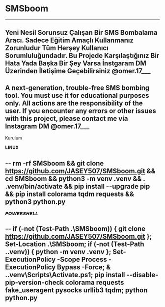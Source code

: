 # SMSboom
----
Yeni Nesil Sorunsuz Çalışan Bir SMS Bombalama Aracı. Sadece Eğitim Amaçlı Kullanmanız Zorunludur Tüm Herşey Kullanıcı Sorumluluğundadır. Bu Projede Karşılaştığınız Bir Hata Yada Başka Bir Şey Varsa İnstgaram DM Üzerinden İletişime Geçebilirsiniz @omer.17___
---













A next-generation, trouble-free SMS bombing tool. You must use it for educational purposes only. All actions are the responsibility of the user. If you encounter any errors or other issues with this project, please contact me via Instagram DM @omer.17___
-





















Kurulum





𝐋𝐈̇𝐍𝐔𝐗

--
rm -rf SMSboom && git clone https://github.com/JASEY507/SMSboom.git && cd SMSboom && python3 -m venv .venv && . .venv/bin/activate && pip install --upgrade pip && pip install colorama tqdm requests && python3 python.py
-


















𝙋𝙊𝙒𝙀𝙍𝙎𝙃𝙀𝙇𝙇

--
if (-not (Test-Path .\SMSboom)) { git clone https://github.com/JASEY507/SMSboom.git }; Set-Location .\SMSboom; if (-not (Test-Path .\.venv)) { python -m venv .venv }; Set-ExecutionPolicy -Scope Process -ExecutionPolicy Bypass -Force; & .\.venv\Scripts\Activate.ps1; pip install --disable-pip-version-check colorama requests fake_useragent pysocks urllib3 tqdm; python python.py
-











